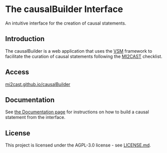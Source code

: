 # The causalBuilder Interface

An intuitive interface for the creation of causal statements.

## Introduction
The causalBuilder is a web application that uses the [VSM](https://github.com/vsmjs/) framework to facilitate the curation of causal statements following the [MI2CAST](https://github.com/MI2CAST/MI2CAST) checklist.

## Access
[mi2cast.github.io/causalBuilder](https://mi2cast.github.io/causalBuilder)

## Documentation
See [the Documentation page](https://mi2cast.github.io/causalBuilder/documentation) for instructions on how to build a causal statement from the interface.

## License

This project is licensed under the AGPL-3.0 license - see [LICENSE.md](LICENSE.md).

